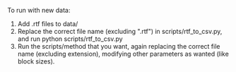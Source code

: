 To run with new data:
1. Add .rtf files to data/
2. Replace the correct file name (excluding ".rtf") in scripts/rtf_to_csv.py, and run python scripts/rtf_to_csv.py
3. Run the scripts/method that you want, again replacing the correct file name (excluding extension), modifying other parameters as wanted (like block sizes).